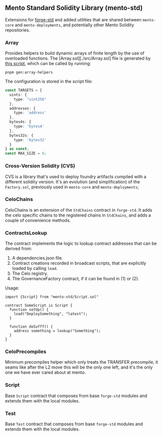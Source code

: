 ## Mento Standard Solidity Library (mento-std)

Extensions for [forge-std](https://github.com/foundry-rs/forge-std) and added utilities that are shared between `mento-core` and `mento-deployments`, and potentially other Mento Solidity repositories.

### Array

Provides helpers to build dynamic arrays of finite length by the use of overloaded functions.
The [Array.sol][./src/Array.sol] file is generated by [this script](./bin/gen-array-helpers.ts), which can be called by running:

```
pnpm gen:array-helpers
```

The configuration is stored in the script file:
```typescript
const TARGETS = {
  uints: {
    type: "uint256"
  },
  addresses: {
    type: 'address'
  },
  bytes4s: {
    type: 'bytes4'
  },
  bytes32s: {
    type: 'bytes32'
  }
} as const;
const MAX_SIZE = 8;
```

### Cross-Version Solidity (CVS)

CVS is a library that's used to deploy foundry artifacts compiled with a different solidity version.
It's an evolution (and simplification) of the `Factory.sol`, previously used in `mento-core` and `mento-deployments`;

### CeloChains

CeloChains is an extension of the `StdChains` contract in `forge-std`. 
It adds the celo specific chains to the registered chains in `StdChains`, and adds 
a couple of convenience methods.

### ContractsLookup

The contract implements the logic to lookup contract addresses that can be derived from:
1. A dependencies.json file.
2. Contract creations recorded in broadcast scripts, that are explicitly loaded by calling `load`.
3. The Celo registry.
4. The GovernanceFactory contract, if it can be found in (1) or (2). 

Usage: 

```solidity
import {Script} from "mento-std/Script.sol"

contract SomeScript is Script {
  function setUp() {
    load("DeploySomething", "latest");
  }
  
  function doSufff() {
    address something = lookup("Something");
  }
}
```

### CeloPrecompiles

Minimum precompiles helper which only treats the TRANSFER precompile, it seams like after the L2 move this will be the only one left, and it's the only one we have ever cared about at mento.

### Script

Base `Script` contract that composes from base `forge-std` modules and extends them with the local modules.

### Test

Base `Test` contract that composes from base `forge-std` modules and extends them with the local modules.
